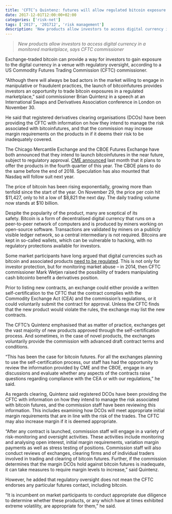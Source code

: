 ```yaml
---
title: 'CFTC’s Quintenz: futures will allow regulated bitcoin exposure'
date: 2017-12-01T12:00:00+02:00
categories: ['risk-net']
tags: ['2017', '201712', 'risk management']
description: 'New products allow investors to access digital currency in a monitored marketplace, says CFTC commissioner'
---
```


> _New products allow investors to access digital currency in a monitored marketplace, says CFTC commissioner_

Exchange-traded bitcoin can provide a way for investors to gain exposure to the digital currency in a venue with regulatory oversight, according to a US Commodity Futures Trading Commission (CFTC) commissioner.

“Although there will always be bad actors in the market willing to engage in manipulative or fraudulent practices, the launch of bitcoinfutures provides investors an opportunity to trade bitcoin exposures in a regulated marketplace,” said commissioner Brian Quintenz in a speech at an International Swaps and Derivatives Association conference in London on November 30.

He said that registered derivatives clearing organisations (DCOs) have been providing the CFTC with information on how they intend to manage the risk associated with bitcoinfutures, and that the commission may increase margin requirements on the products in if it deems their risk to be inadequately covered.

The Chicago Mercantile Exchange and the CBOE Futures Exchange have both announced that they intend to launch bitcoinfutures in the near future, subject to regulatory approval. [CME announced](https://www.risk.net/derivatives/5352311/cme-to-launch-bitcoin-futures) last month that it plans to offer the products in the fourth quarter of this year. The CBOE plans to do the same before the end of 2018. Speculation has also mounted that Nasdaq will follow suit next year.

The price of bitcoin has been rising exponentially, growing more than tenfold since the start of the year. On November 29, the price per coin hit $11,427, only to hit a low of $8,821 the next day. The daily trading volume now stands at $10 billion.

Despite the popularity of the product, many are sceptical of its safety. Bitcoin is a form of decentralised digital currency that runs on a peer-to-peer network of computers and is produced by miners working on open-source software. Transactions are validated by miners on a publicly visible ledger network, so a central intermediary is not required. Bitcoins are kept in so-called wallets, which can be vulnerable to hacking, with no regulatory protections available for investors.

Some market participants have long argued that digital currencies such as bitcoin and associated products [need to be regulated](https://www.risk.net/commodities/5353521/giancarlo-crypto-currency-futures-do-not-need-new-rules). This is not only for investor protection, but for monitoring market abuse – in 2014, then CFTC commissioner Mark Wetjen raised the possibility of traders manipulating cash bitcointo benefit a derivatives position.

Prior to listing new contracts, an exchange could either provide a written self-certification to the CFTC that the contract complies with the Commodity Exchange Act (CEA) and the commission’s regulations, or it could voluntarily submit the contract for approval. Unless the CFTC finds that the new product would violate the rules, the exchange may list the new contracts.

The CFTC’s Quintenz emphasised that as matter of practice, exchanges get the vast majority of new products approved through the self-certification process. And sometimes, in the case of novel products, the exchanges voluntarily provide the commission with advanced draft contract terms and conditions.

“This has been the case for bitcoin futures. For all the exchanges planning to use the self-certification process, our staff has had the opportunity to review the information provided by CME and the CBOE, engage in any discussions and evaluate whether any aspects of the contracts raise questions regarding compliance with the CEA or with our regulations,” he said.

As regards clearing, Quintenz said registered DCOs have been providing the CFTC with information on how they intend to manage the risk associated with bitcoin futures, and the commission staff have been reviewing this information. This includes examining how DCOs will meet appropriate initial margin requirements that are in line with the risk of the trades. The CFTC may also increase margin if it is deemed appropriate.

“After any contract is launched, commission staff will engage in a variety of risk-monitoring and oversight activities. These activities include monitoring and analysing open interest, initial margin requirements, variation margin payments as well as stress testing of positions. Commission staff will also conduct reviews of exchanges, clearing firms and of individual traders involved in trading and clearing of bitcoin futures. Further, if the commission determines that the margin DCOs hold against bitcoin futures is inadequate, it can take measures to require margin levels to increase,” said Quintenz.

However, he added that regulatory oversight does not mean the CFTC endorses any particular futures contact, including bitcoin.

“It is incumbent on market participants to conduct appropriate due diligence to determine whether these products, or any which have at times exhibited extreme volatility, are appropriate for them,” he said.

